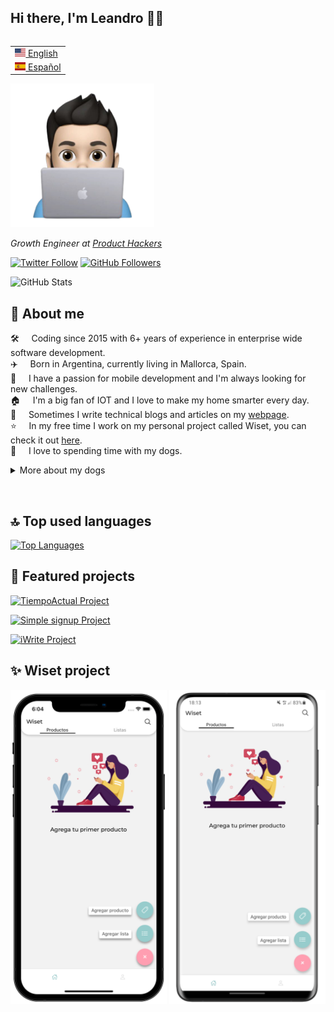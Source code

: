 ## Hi there, I'm Leandro 👋🏼

<table align="right">
 <tr><td><a href="README.md"><img src="https://github.com/gartnerleandro/gartnerleandro/blob/main/uploads/us-flag.png?raw=true" height="13"> English</a></td></tr>
 <tr><td><a href="README_es.md"><img src="https://github.com/gartnerleandro/gartnerleandro/blob/main/uploads/es-flag.png?raw=true" height="13"> Español</a></td></tr>
</table>

<img src="https://github.com/gartnerleandro/gartnerleandro/blob/main/uploads/animoji.png?raw=true" width="230">

<p><em>Growth Engineer at <a href="https://producthackers.com/es/?utm_source=mail&utm_medium=gmail&utm_campaign=firma&utm_term=leandro">Product Hackers</a></em><p>

[![Twitter Follow](https://img.shields.io/twitter/follow/gartner_leandro?style=social)](https://twitter.com/gartner_leandro)
[![GitHub Followers](https://img.shields.io/github/followers/gartnerleandro?label=Follow&style=social)](https://github.com/gartnerleandro/?tab=followers)

![GitHub Stats](https://github-readme-stats-fork-amber.vercel.app/api?username=gartnerleandro&show_icons=true)

## 🤖 About me

🛠️ &nbsp; &nbsp; Coding since 2015 with 6+ years of experience in enterprise wide software development.\
✈️ &nbsp; &nbsp; Born in Argentina, currently living in Mallorca, Spain.\
📱 &nbsp; &nbsp; I have a passion for mobile development and I'm always looking for new challenges.\
🏠 &nbsp; &nbsp; I'm a big fan of IOT and I love to make my home smarter every day.\
📝 &nbsp; &nbsp; Sometimes I write technical blogs and articles on my [webpage](https://gartnerleandro.es).\
⭐️ &nbsp; &nbsp; In my free time I work on my personal project called Wiset, you can check it out [here](https://wiset.es/en).\
🐶 &nbsp; &nbsp; I love to spending time with my dogs.

<details>
  <summary>More about my dogs</summary>&nbsp;

  <img src="https://github.com/gartnerleandro/gartnerleandro/blob/main/uploads/Jodie-en.png" alt="Jodie">&nbsp;

  <img src="https://github.com/gartnerleandro/gartnerleandro/blob/main/uploads/Bonnie-en.png" alt="Bonnie">&nbsp;

  <img src="https://github.com/gartnerleandro/gartnerleandro/blob/main/uploads/Damon-en.png" alt="Damon">
</details>

&nbsp;

## 🔝 Top used languages

[![Top Languages](https://github-readme-stats-fork-amber.vercel.app/api/top-langs/?username=gartnerleandro&layout=compact&langs_count=6)](https://github.com/gartnerleandro)

## 🚀 Featured projects

[![TiempoActual Project](https://github-readme-stats-fork-amber.vercel.app/api/pin/?username=gartnerleandro&repo=tiempoactual)](https://github.com/gartnerleandro/tiempoactual)

[![Simple signup Project](https://github-readme-stats-fork-amber.vercel.app/api/pin/?username=gartnerleandro&repo=simple-signup)](https://github.com/gartnerleandro//simple-signup)

[![iWrite Project](https://github-readme-stats-fork-amber.vercel.app/api/pin/?username=gartnerleandro&repo=iwrite)](https://github.com/gartnerleandro/iwrite)

## ✨ Wiset project

<img src="uploads/wiset-ios.png" alt="Wiset ios" width="250px">
<img src="uploads/wiset-android.png" alt="Wiset android" width="250px">
